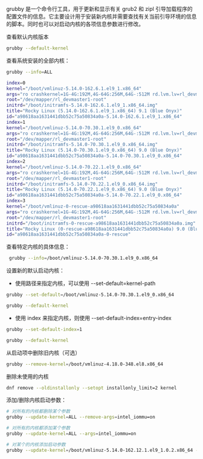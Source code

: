 grubby 是一个命令行工具，用于更新和显示有关 grub2 和 zipl 引导加载程序的配置文件的信息。它主要设计用于安装新内核并需要查找有关当前引导环境的信息的脚本。同时也可以对启动内核的各项信息参数进行修改。

查看默认内核版本

```bash
grubby --default-kernel
```

查看系统安装的全部内核：

```bash
grubby --info=ALL

index=0
kernel="/boot/vmlinuz-5.14.0-162.6.1.el9_1.x86_64"
args="ro crashkernel=1G-4G:192M,4G-64G:256M,64G-:512M rd.lvm.lv=rl_devmaster1/root net.ifnames=0"
root="/dev/mapper/rl_devmaster1-root"
initrd="/boot/initramfs-5.14.0-162.6.1.el9_1.x86_64.img"
title="Rocky Linux (5.14.0-162.6.1.el9_1.x86_64) 9.1 (Blue Onyx)"
id="a98618aa1631441dbb52c75a50834a0a-5.14.0-162.6.1.el9_1.x86_64"
index=1
kernel="/boot/vmlinuz-5.14.0-70.30.1.el9_0.x86_64"
args="ro crashkernel=1G-4G:192M,4G-64G:256M,64G-:512M rd.lvm.lv=rl_devmaster1/root net.ifnames=0"
root="/dev/mapper/rl_devmaster1-root"
initrd="/boot/initramfs-5.14.0-70.30.1.el9_0.x86_64.img"
title="Rocky Linux (5.14.0-70.30.1.el9_0.x86_64) 9.0 (Blue Onyx)"
id="a98618aa1631441dbb52c75a50834a0a-5.14.0-70.30.1.el9_0.x86_64"
index=2
kernel="/boot/vmlinuz-5.14.0-70.22.1.el9_0.x86_64"
args="ro crashkernel=1G-4G:192M,4G-64G:256M,64G-:512M rd.lvm.lv=rl_devmaster1/root net.ifnames=0"
root="/dev/mapper/rl_devmaster1-root"
initrd="/boot/initramfs-5.14.0-70.22.1.el9_0.x86_64.img"
title="Rocky Linux (5.14.0-70.22.1.el9_0.x86_64) 9.0 (Blue Onyx)"
id="a98618aa1631441dbb52c75a50834a0a-5.14.0-70.22.1.el9_0.x86_64"
index=3
kernel="/boot/vmlinuz-0-rescue-a98618aa1631441dbb52c75a50834a0a"
args="ro crashkernel=1G-4G:192M,4G-64G:256M,64G-:512M rd.lvm.lv=rl_devmaster1/root net.ifnames=0"
root="/dev/mapper/rl_devmaster1-root"
initrd="/boot/initramfs-0-rescue-a98618aa1631441dbb52c75a50834a0a.img"
title="Rocky Linux (0-rescue-a98618aa1631441dbb52c75a50834a0a) 9.0 (Blue Onyx)"
id="a98618aa1631441dbb52c75a50834a0a-0-rescue"

```

查看特定内核的具体信息：

```bash
 grubby --info=/boot/vmlinuz-5.14.0-70.30.1.el9_0.x86_64
```

设置新的默认启动内核：

- 使用路径来指定内核，可以使用 --set-default=kernel-path

```bash
grubby --set-default=/boot/vmlinuz-5.14.0-70.30.1.el9_0.x86_64

grubby --default-kernel
```

- 使用 index 来指定内核，则使用 --set-default-index=entry-index

```bash
grubby --set-default-index=1

grubby --default-kernel
```

从启动项中删除旧内核（可选）

```bash
grubby --remove-kernel=/boot/vmlinuz-4.18.0-348.el8.x86_64
```

删除未使用的内核

```bash
dnf remove --oldinstallonly --setopt installonly_limit=2 kernel
```



添加/删除内核启动参数：

```bash
# 对所有的内核都删除某个参数  
grubby --update-kernel=ALL --remove-args=intel_iommu=on

# 对所有的内核都添加某个参数  
grubby --update-kernel=ALL --args=intel_iommu=on

# 对某个的内核添加启动参数  
grubby --update-kernel=/boot/vmlinuz-5.14.0-162.12.1.el9_1.0.2.x86_64 --args=intel_iommu=on

```

